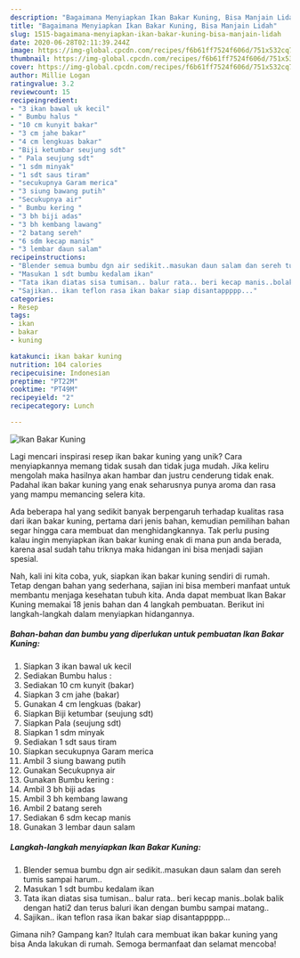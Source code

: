 ```yaml
---
description: "Bagaimana Menyiapkan Ikan Bakar Kuning, Bisa Manjain Lidah"
title: "Bagaimana Menyiapkan Ikan Bakar Kuning, Bisa Manjain Lidah"
slug: 1515-bagaimana-menyiapkan-ikan-bakar-kuning-bisa-manjain-lidah
date: 2020-06-28T02:11:39.244Z
image: https://img-global.cpcdn.com/recipes/f6b61ff7524f606d/751x532cq70/ikan-bakar-kuning-foto-resep-utama.jpg
thumbnail: https://img-global.cpcdn.com/recipes/f6b61ff7524f606d/751x532cq70/ikan-bakar-kuning-foto-resep-utama.jpg
cover: https://img-global.cpcdn.com/recipes/f6b61ff7524f606d/751x532cq70/ikan-bakar-kuning-foto-resep-utama.jpg
author: Millie Logan
ratingvalue: 3.2
reviewcount: 15
recipeingredient:
- "3 ikan bawal uk kecil"
- " Bumbu halus "
- "10 cm kunyit bakar"
- "3 cm jahe bakar"
- "4 cm lengkuas bakar"
- "Biji ketumbar seujung sdt"
- " Pala seujung sdt"
- "1 sdm minyak"
- "1 sdt saus tiram"
- "secukupnya Garam merica"
- "3 siung bawang putih"
- "Secukupnya air"
- " Bumbu kering "
- "3 bh biji adas"
- "3 bh kembang lawang"
- "2 batang sereh"
- "6 sdm kecap manis"
- "3 lembar daun salam"
recipeinstructions:
- "Blender semua bumbu dgn air sedikit..masukan daun salam dan sereh tumis sampai harum.."
- "Masukan 1 sdt bumbu kedalam ikan"
- "Tata ikan diatas sisa tumisan.. balur rata.. beri kecap manis..bolak balik dengan hati2 dan terus baluri ikan dengan bumbu sampai matang.."
- "Sajikan.. ikan teflon rasa ikan bakar siap disantappppp..."
categories:
- Resep
tags:
- ikan
- bakar
- kuning

katakunci: ikan bakar kuning 
nutrition: 104 calories
recipecuisine: Indonesian
preptime: "PT22M"
cooktime: "PT49M"
recipeyield: "2"
recipecategory: Lunch

---
```



![Ikan Bakar Kuning](https://img-global.cpcdn.com/recipes/f6b61ff7524f606d/751x532cq70/ikan-bakar-kuning-foto-resep-utama.jpg)

Lagi mencari inspirasi resep ikan bakar kuning yang unik? Cara menyiapkannya memang tidak susah dan tidak juga mudah. Jika keliru mengolah maka hasilnya akan hambar dan justru cenderung tidak enak. Padahal ikan bakar kuning yang enak seharusnya punya aroma dan rasa yang mampu memancing selera kita.



Ada beberapa hal yang sedikit banyak berpengaruh terhadap kualitas rasa dari ikan bakar kuning, pertama dari jenis bahan, kemudian pemilihan bahan segar hingga cara membuat dan menghidangkannya. Tak perlu pusing kalau ingin menyiapkan ikan bakar kuning enak di mana pun anda berada, karena asal sudah tahu triknya maka hidangan ini bisa menjadi sajian spesial.


Nah, kali ini kita coba, yuk, siapkan ikan bakar kuning sendiri di rumah. Tetap dengan bahan yang sederhana, sajian ini bisa memberi manfaat untuk membantu menjaga kesehatan tubuh kita. Anda dapat membuat Ikan Bakar Kuning memakai 18 jenis bahan dan 4 langkah pembuatan. Berikut ini langkah-langkah dalam menyiapkan hidangannya.

<!--inarticleads1-->

##### Bahan-bahan dan bumbu yang diperlukan untuk pembuatan Ikan Bakar Kuning:

1. Siapkan 3 ikan bawal uk kecil
1. Sediakan  Bumbu halus :
1. Sediakan 10 cm kunyit (bakar)
1. Siapkan 3 cm jahe (bakar)
1. Gunakan 4 cm lengkuas (bakar)
1. Siapkan Biji ketumbar (seujung sdt)
1. Siapkan  Pala (seujung sdt)
1. Siapkan 1 sdm minyak
1. Sediakan 1 sdt saus tiram
1. Siapkan secukupnya Garam merica
1. Ambil 3 siung bawang putih
1. Gunakan Secukupnya air
1. Gunakan  Bumbu kering :
1. Ambil 3 bh biji adas
1. Ambil 3 bh kembang lawang
1. Ambil 2 batang sereh
1. Sediakan 6 sdm kecap manis
1. Gunakan 3 lembar daun salam




<!--inarticleads2-->

##### Langkah-langkah menyiapkan Ikan Bakar Kuning:

1. Blender semua bumbu dgn air sedikit..masukan daun salam dan sereh tumis sampai harum..
1. Masukan 1 sdt bumbu kedalam ikan
1. Tata ikan diatas sisa tumisan.. balur rata.. beri kecap manis..bolak balik dengan hati2 dan terus baluri ikan dengan bumbu sampai matang..
1. Sajikan.. ikan teflon rasa ikan bakar siap disantappppp...




Gimana nih? Gampang kan? Itulah cara membuat ikan bakar kuning yang bisa Anda lakukan di rumah. Semoga bermanfaat dan selamat mencoba!

